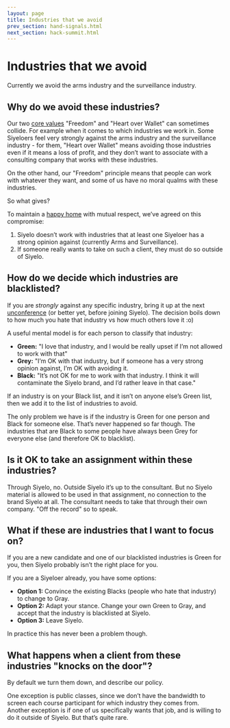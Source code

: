 ```yaml
---
layout: page
title: Industries that we avoid
prev_section: hand-signals.html
next_section: hack-summit.html
---
```


# Industries that we avoid

Currently we avoid the arms industry and the surveillance industry.

## Why do we avoid these industries?

Our two [core values](what-is-siyelo.html) "Freedom" and "Heart over
Wallet" can sometimes collide. For example when it comes to which
industries we work in. Some Siyeloers feel very strongly against the
arms industry and the surveillance industry - for them, "Heart over
Wallet" means avoiding those industries even if it means a loss of
profit, and they don’t want to associate with a consulting company that
works with these industries.

On the other hand, our "Freedom" principle means that people can work
with whatever they want, and some of us have no moral qualms with these
industries.

So what gives?

To maintain a [happy home](what-is-siyelo.html) with mutual respect,
we’ve agreed on this compromise:

1.  Siyelo doesn’t work with industries that at least one Siyeloer has a
    strong opinion against (currently Arms and Surveillance).
2.  If someone really wants to take on such a client, they must do so
    outside of Siyelo.

## How do we decide which industries are blacklisted?

If you are *strongly* against any specific industry, bring it up at the
next [unconference](unconference.html) (or better yet, before joining
Siyelo). The decision boils down to how much you hate that industry vs
how much others love it :o)

A useful mental model is for each person to classify that industry:

-   **Green:** "I love that industry, and I would be really upset if I’m
    not allowed to work with that"
-   **Grey:** "I’m OK with that industry, but if someone has a very
    strong opinion against, I’m OK with avoiding it.
-   **Black:** "It’s not OK for me to work with that industry. I think
    it will contaminate the Siyelo brand, and I’d rather leave in
    that case."

If an industry is on your Black list, and it isn’t on anyone else’s
Green list, then we add it to the list of industries to avoid.

The only problem we have is if the industry is Green for one person and
Black for someone else. That’s never happened so far though. The
industries that are Black to some people have always been Grey for
everyone else (and therefore OK to blacklist).

## Is it OK to take an assignment within these industries?

Through Siyelo, no. Outside Siyelo it’s up to the consultant. But no
Siyelo material is allowed to be used in that assignment, no connection
to the brand Siyelo at all. The consultant needs to take that through
their own company. "Off the record" so to speak.

## What if these are industries that I want to focus on?

If you are a new candidate and one of our blacklisted industries is
Green for you, then Siyelo probably isn’t the right place for you.

If you are a Siyeloer already, you have some options:

-   **Option 1:** Convince the existing Blacks (people who hate
    that industry) to change to Gray.
-   **Option 2:** Adapt your stance. Change your own Green to Gray, and
    accept that the industry is blacklisted at Siyelo.
-   **Option 3:** Leave Siyelo.

In practice this has never been a problem though.

## What happens when a client from these industries "knocks on the door"?

By default we turn them down, and describe our policy.

One exception is public classes, since we don’t have the bandwidth to
screen each course participant for which industry they comes from.
Another exception is if one of us specifically wants that job, and is
willing to do it outside of Siyelo. But that’s quite rare.
